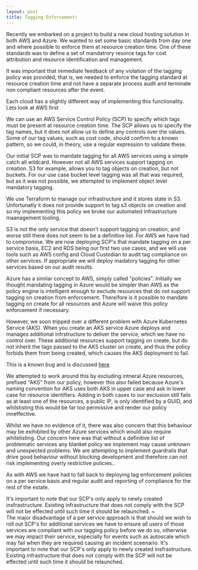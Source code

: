 ```yaml
---
layout: post
title: Tagging Enforcement!
---
```

Recently we embarked on a project to build a new cloud hosting solution in both AWS and Azure. We wanted to set some basic standards from day one and where possible to enforce them at resource creation time. One of these standards was to define a set of mandatrory resorce tags for cost attribution and resource identification and management.

It was important that immediate feedback of any violation of the tagging policy was provided, that is, we needed to enforce the tagging standard at resource creation time and not have a separate process audit and terminate non compliant resources after the event.

Each cloud has a slightly different way of implementing this functionality. Lets look at AWS first

We can use an AWS Service Control Policy (SCP) to specify which tags must be present at resource creation time. The SCP allows us to specify the tag names, but it does not allow us to define any controls over the values. Some of our tag values, such as cost code, should confirm to a known pattern, so we could, in theory, use a regular expression to validate these.

Our initial SCP was to mandate tagging for all AWS services using a simple catch all wildcard. However not all AWS services support tagging on creation. S3 for example, allows you to tag objects on creation, but not buckets. For our use case bucket level tagging was all that was required, but as it was not possible, we attempted to implement object level mandatory tagging.

We use Terraform to manage our infrastructure and it stores state in S3. Unfortunatly it does not provide support to tag s3 objects on creation and so my implementing this policy we broke our automated infrastructure maanagement tooling. 

S3 is not the only service that doesn't support tagging on creation, and worse still there does not seem to be a definitive list. For AWS we have had to compromise. We are now deploying SCP's that mandate tagging on a per service basis, EC2 and RDS being our first two use cases, and we will use tools such as AWS config and Cloud Custodian to audit tag compliance on other services. If appropriate we will deploy madatory tagging for other services based on our audit results.

Azure has a similar concept to AWS, simply called "policies". Initially we thought mandating tagging in Azure would be simpler than AWS as the policy engine is intelligent enough to exclude resources that do not support tagging on creation from enforcement. Thereifore is it possible to mandate tagging on create for all resources and Azure will waive this policy enforcement if necessary.

However, we soon tripped over a different problem with Azure Kubernetes Service (AKS). When you create an AKS service Azure deploys and manages additional infrstructure to deliver the service, which we have no control over. These additional resources support tagging on create, but do not inherit the tags passed to the AKS cluster on create, and thus the policy forbids them from being created, which causes the AKS deployment to fail.

This is a known bug and is discussed [here](https://github.com/Azure/AKS/issues/3)

We attempted to work around this by excluding intneral Azure resources, prefixed "AKS" from our policy, however this also failed because Azure's naming convention for AKS uses both AKS in upper case and ask in lower case for resource identifiers. Adding in both cases to our exclusion still fails as at least one of the resources, a public IP, is only identified by a GUID, and whilstisting this would be far too permissive and render our policy inneffective.

Whilst we have no evidence of it, there was also concern that this behaviour may be exihibited by other Azure services which would also require whitelisting. Our concern here was that without a definitive list of problematic services any blanket policy we implement may cause unknown and unexpected problems. We are attempting to implement guardrails that drive good behaviour without blocking development and therefore can not risk implementing overly restrictive policies..

 As with AWS we have had to fall back to deploying tag enforcement policies on a per service basis and regular audit and reporting of compliance for the rest of the estate.

It's important to note that our SCP's only apply to newly created insfrastructure. Existing infrastructure that does not comply with the SCP will not be effected until such time it should be relaunched.
~                                                                                                                                  
The major disadvantage of a per service approach is that should we wish to roll out SCP's for additional services we have to ensure all users of those services are compliant with our tagging policy before we do so, otherwise we may impact their service, especially for events such as autoscale which may fail when they are required causing an incident sceenario. It's important to note that our SCP's only apply to newly created insfrastructure. Existing infrastructure that does not comply with the SCP will not be effected until such time it should be relaunched.
